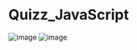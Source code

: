 # Quizz_JavaScript
![image](https://github.com/RaghulR238/Quizz_JavaScript/assets/123478701/dbde1179-fd72-4d91-a45f-062d847bf9a4)
![image](https://github.com/RaghulR238/Quizz_JavaScript/assets/123478701/a823484b-216f-48d4-a52d-c4e5aa7dd7e3)
